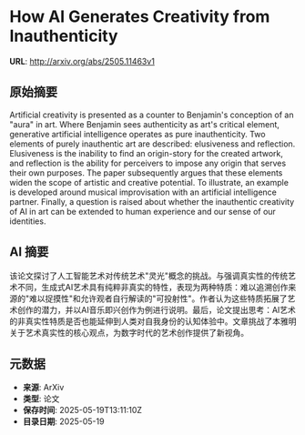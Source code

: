 # How AI Generates Creativity from Inauthenticity

**URL**: http://arxiv.org/abs/2505.11463v1

## 原始摘要

Artificial creativity is presented as a counter to Benjamin's conception of
an "aura" in art. Where Benjamin sees authenticity as art's critical element,
generative artificial intelligence operates as pure inauthenticity. Two
elements of purely inauthentic art are described: elusiveness and reflection.
Elusiveness is the inability to find an origin-story for the created artwork,
and reflection is the ability for perceivers to impose any origin that serves
their own purposes. The paper subsequently argues that these elements widen the
scope of artistic and creative potential. To illustrate, an example is
developed around musical improvisation with an artificial intelligence partner.
Finally, a question is raised about whether the inauthentic creativity of AI in
art can be extended to human experience and our sense of our identities.


## AI 摘要

该论文探讨了人工智能艺术对传统艺术"灵光"概念的挑战。与强调真实性的传统艺术不同，生成式AI艺术具有纯粹非真实的特性，表现为两种特质：难以追溯创作来源的"难以捉摸性"和允许观者自行解读的"可投射性"。作者认为这些特质拓展了艺术创作的潜力，并以AI音乐即兴创作为例进行说明。最后，论文提出思考：AI艺术的非真实性特质是否也能延伸到人类对自我身份的认知体验中。文章挑战了本雅明关于艺术真实性的核心观点，为数字时代的艺术创作提供了新视角。

## 元数据

- **来源**: ArXiv
- **类型**: 论文
- **保存时间**: 2025-05-19T13:11:10Z
- **目录日期**: 2025-05-19
